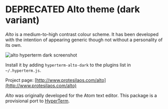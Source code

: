 # DEPRECATED Alto theme (dark variant)

*Alto* is a medium-to-high contrast colour scheme. It has been developed with the intention of appearing generic though not without a personality of its own.

![alto hyperterm dark screenshot](https://raw.githubusercontent.com/protesilaos/prot16/master/alto/hyperterm/screenshot.png)

Install it by adding `hyperterm-alto-dark` to the plugins list in `~/.hyperterm.js`.

Project page: [http://www.protesilaos.com/alto](http://www.protesilaos.com/alto)

*Alto* was originally developed for the Atom text editor. This package is a provisional port to [HyperTerm](https://hyperterm.org/).
